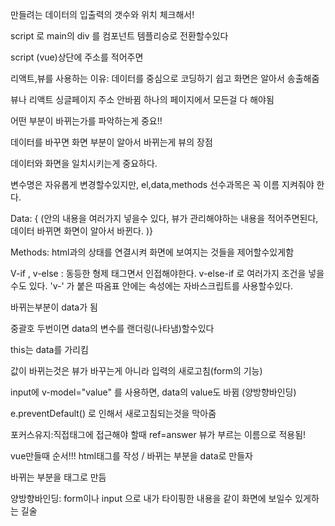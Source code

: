 만들려는 데이터의 입출력의 갯수와 위치 체크해서!

script 로 main의 div 를 컴포넌트 템플리승로 전환할수있다

script (vue)상단에 주소를 적어주면 

리액트,뷰를 사용하는 이유: 데이터를 중심으로 코딩하기 쉽고 화면은 알아서 송출해줌



뷰나 리액트 싱글페이지 주소 안바뀜 하나의 페이지에서 모든걸 다 해야됨

어떤 부분이 바뀌는가를 파악하는게 중요!! 

데이터를 바꾸면 화면 부분이 알아서 바뀌는게 뷰의 장점

데이터와 화면을 일치시키는게 중요하다.



변수명은 자유롭게 변경할수있지만, el,data,methods 선수과목은 꼭 이름 지켜줘야 한다.

Data: { (안의 내용을 여러가지 넣을수 있다, 뷰가 관리해야하는 내용을 적어주면된다,데이터 바뀌면 화면이 알아서 바뀐다. )}

Methods: html과의 상태를 연결시켜 화면에 보여지는 것들을 제어할수있게함

V-if , v-else : 동등한 형제 태그면서 인접해야한다. v-else-if 로 여러가지 조건을 넣을수도 있다. 
'v-' 가 붙은 따옴표 안에는 속성에는 자바스크립트를 사용할수있다.



바뀌는부분이 data가 됨

중괄호 두번이면 data의 변수를 랜더링(나타냄)할수있다

this는 data를 가리킴

값이 바뀌는것은 뷰가 바꾸는게 아니라 입력의 새로고침(form의 기능)

input에 v-model="value" 를 사용하면, data의 value도 바뀜 (양방향바인딩) 



e.preventDefault() 로 인해서 새로고침되는것을 막아줌

포커스유지:직접태그에 접근해야 할때 ref=answer 뷰가 부르는 이름으로 적용됨!



vue만들때 순서!!!
html태그를 작성 / 바뀌는 부분을 data로 만들자

바뀌는 부분을 태그로 만듬

양방향바인딩: form이나 input 으로 내가 타이핑한 내용을 같이 화면에 보일수 있게하는 길술